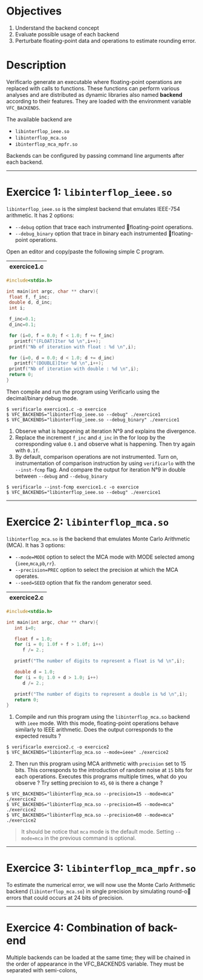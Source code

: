 # Objectives
1. Understand the backend concept
1. Evaluate possible usage of each backend
1. Perturbate floating-point data and operations to estimate rounding error.

# Description
Verificarlo generate an executable where floating-point operations are replaced with calls to functions.
These functions can perform various analyses and are distributed as dynamic libraries also named **backend** according to their features. They are loaded with the environment variable `VFC_BACKENDS`.

The available backend are
* `libinterflop_ieee.so`
* `libinterflop_mca.so`
* `ibinterflop_mca_mpfr.so`

Backends can be configured by passing command line arguments after each backend.

***

# Exercice 1: `libinterflop_ieee.so`
`libinterflop_ieee.so` is the simplest backend that emulates IEEE-754 arithmetic. 
It has 2 options:
*  `--debug` option that trace each instrumented floating-point operations.
*  `--debug_binary` option that trace in binary each instrumented floating-point operations.

Open an editor and copy/paste the following simple C program.

| exercice1.c |
| -------- |
```C
#include<stdio.h>

int main(int argc, char ** charv){
 float f, f_inc;
 double d, d_inc;
 int i;

 f_inc=0.1;
 d_inc=0.1;

 for (i=0, f = 0.0; f < 1.0; f += f_inc) 
   printf("(FLOAT)Iter %d \n",i++);
 printf("Nb of iteration with float : %d \n",i);

 for (i=0, d = 0.0; d < 1.0; d += d_inc) 
   printf("(DOUBLE)Iter %d \n",i++);
 printf("Nb of iteration with double : %d \n",i);
 return 0;
}
````

Then compile and run the program using Verificarlo using the decimal/binary debug mode. 

```
$ verificarlo exercice1.c -o exercice
$ VFC_BACKENDS="libinterflop_ieee.so --debug" ./exercice1
$ VFC_BACKENDS="libinterflop_ieee.so --debug_binary" ./exercice1
```

1. Observe what is happening at iteration N°9 and explains the divergence.
2. Replace the increment `f_inc` and `d_inc` in the for loop by the corresponding value `0.1` and observe what is happening. Then try again with `0.1f`.
3. By default, comparison operations are not instrumented. Turn on, instrumentation of comparison instruction by using `verificarlo` with the `--inst-fcmp` flag. And compare the output for iteration N°9 in double between `--debug` and `--debug_binary`  
```
$ verificarlo --inst-fcmp exercice1.c -o exercice
$ VFC_BACKENDS="libinterflop_ieee.so --debug" ./exercice1
```
***

# Exercice 2: `libinterflop_mca.so`

`libinterflop_mca.so` is the backend that emulates Monte Carlo Arithmetic (MCA). 
It has 3 options:
* `--mode=MODE` option to select the MCA mode with MODE selected among {`ieee`,`mca`,`pb`,`rr`}. 
* `--precision=PREC` option to select the precision at which the MCA operates.
* `--seed=SEED` option that fix the random generator seed.

| exercice2.c |
| -------- |
```C
#include<stdio.h>

int main(int argc, char ** charv){
   int i=0;

   float f = 1.0;
   for (i = 0; 1.0f + f > 1.0f; i++) 
      f /= 2.;

   printf("The number of digits to represent a float is %d \n",i);

   double d = 1.0;
   for (i = 0; 1.0 + d > 1.0; i++) 
      d /= 2.;

   printf("The number of digits to represent a double is %d \n",i);
   return 0;
}
```

1.  Compile and run this program using the `libinterflop_mca.so` backend with `ieee` mode. With this mode, floating-point operations behave similarly to IEEE arithmetic. Does the output corresponds to the expected results ?
```
$ verificarlo exercice2.c -o exercice2
$ VFC_BACKENDS="libinterflop_mca.so --mode=ieee" ./exercice2
```
2.  Then run this program using MCA arithmetic with `precision` set to 15 bits. This corresponds to the introduction of random noise at `15` bits for each operations. Executes this programs multiple times, what do you observe ? Try setting precision to `45`, `60` is there a change ?
```
$ VFC_BACKENDS="libinterflop_mca.so --precision=15 --mode=mca" ./exercice2
$ VFC_BACKENDS="libinterflop_mca.so --precision=45 --mode=mca" ./exercice2
$ VFC_BACKENDS="libinterflop_mca.so --precision=60 --mode=mca" ./exercice2
```
> It should be notice that `mca` mode is the default mode. Setting `--mode=mca` in the previous command is optional.


***

# Exercice 3: `libinterflop_mca_mpfr.so`

To estimate the numerical error, we will now use the Monte Carlo Arithmetic backend (`libinterflop_mca.so`) in
single precision by simulating round-o errors that could occurs at 24 bits of precision.


***

# Exercice 4: Combination of back-end
Multiple backends can be loaded at the same time; they will be chained in the order of appearance in the VFC_BACKENDS variable. They must be separated with semi-colons,


